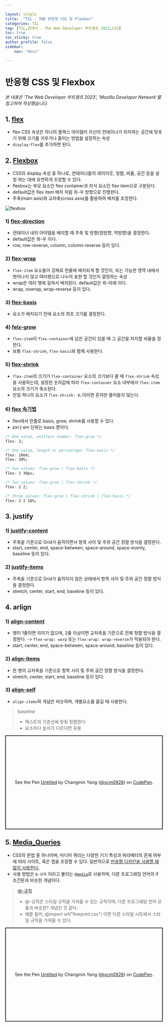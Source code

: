 ```yaml
---

layout: single
title:  "TIL - TWD 반응형 CSS 및 Flexbox"
categories: TIL
tag: [TIL,유데미 - The Web Developer 부트캠프 2023,CSS]
toc: true
toc_sticky: true
author_profile: false
sidebar:
    nav: "docs"

---
```


# 반응형 CSS 및 Flexbox

<p data-ke-size="size14"><i>본 내용은 'The Web Developer 부트캠프 2023', 'Mozilla Developer Network'를 참고하여 작성했습니다.</i></p>

## 1. [flex](https://developer.mozilla.org/ko/docs/Web/CSS/flex)
* flex CSS 속성은 하나의 플렉스 아이템이 자신의 컨테이너가 차지하는 공간에 맞추기 위해 크기를 키우거나 줄이는 방법을 설정하는 속성
* `display:flex`를 추가하면 된다.

## 2. [Flexbox](https://developer.mozilla.org/ko/docs/Learn/CSS/CSS_layout/Flexbox)
* CSS의 display 속성 중 하나로, 컨테이너들의 레이아웃, 정렬, 비율, 공간 등을 설정 하는 데에 유연하게 조정할 수 있다.
* flexbox는 부모 요소인 flex container과 자식 요소인 flex item으로 구분된다.
* default값은 flex item 배치 처럼 좌-우 방향으로 진행한다.
* 주축(main axis)와 교차축(cross axis)를 활용하여 배치를 조정한다.

![flexbox](https://developer.mozilla.org/en-US/docs/Learn/CSS/CSS_layout/Flexbox/flex_terms.png)

### 1) [flex-direction](https://developer.mozilla.org/ko/docs/Web/CSS/flex-direction)

* 컨테이너 내의 아이템을 배치할 때 주축 및 방향(정방향, 역방향)을 결정한다.
* default값은 좌-우 이다.
* row, row-reverse, column, column-reverse 등이 있다.

### 2) [flex-wrap](https://developer.mozilla.org/ko/docs/Web/CSS/flex-wrap)

* `flex-item` 요소들이 강제로 한줄에 배치되게 할 것인지, 또는 가능한 영역 내에서 벗어나지 않고 여러행으로 나누어 표현 할 것인지 결정하는 속성
* wrap은 여러 행에 걸쳐서 배치된다. default값은 위-아래 이다.
* wrap, nowrap, wrap-reverse 등이 있다.

### 3) [flex-basis](https://developer.mozilla.org/ko/docs/Web/CSS/flex-basis)

* 요소가 배치되기 전에 요소의 최초 크기를 결정한다.

### 4) [felx-grow](https://developer.mozilla.org/ko/docs/Web/CSS/flex-grow)

* `flex-item`이 `flex-container`에 남은 공간이 있을 때 그 공간을 차지할 비율을 정한다.
* 보통 `flex-shrink`, `flex-basis`와 함께 사용한다.

### 5) [flex-shrink](https://developer.mozilla.org/ko/docs/Web/CSS/flex-shrink) 

* `flex-item`의 크기가 `flex-container` 요소의 크기보다 클 때 `flex-shrink` 속성을 사용하는데, 설정된 숫자값에 따라 `flex-container` 요소 내부에서 `flex-item` 요소의 크기가 축소된다.
* 만일 하나의 요소가 `flex-shrink: 0;`이라면 혼자만 줄어들지 않는다.

### 6) [flex 속기법](https://developer.mozilla.org/ko/docs/Web/CSS/flex)

* flex에서 한줄로 basis, grow, shrink를 사용할 수 있다.
* px나 em 단위는 basis 뿐이다.

```css
/* One value, unitless number: flex-grow */
flex: 2;

/* One value, length or percentage: flex-basis */
flex: 10em;
flex: 30%;

/* Two values: flex-grow | flex-basis */
flex: 1 30px;

/* Two values: flex-grow | flex-shrink */
flex: 2 2;

/* Three values: flex-grow | flex-shrink | flex-basis */
flex: 2 2 10%;
```
## 3. justify

### 1) [justify-content](https://developer.mozilla.org/en-US/docs/Web/CSS/justify-content)

* 주축을 기준으로 Grid가 움직이면서 항목 사이 및 주위 공간 정렬 방식을 결정한다.
* start, center, end, space-between, space-around, space-evenly, baseline 등이 있다.

### 2) [justify-items](https://developer.mozilla.org/en-US/docs/Web/CSS/justify-items)

* 주축을 기준으로 Grid가 움직이지 않은 상태에서 항목 사이 및 주위 공간 정렬 방식을 결정한다.
* stretch, center, start, end, baseline 등이 있다.

## 4. arlign

### 1) [align-content](https://developer.mozilla.org/ko/docs/Web/CSS/align-content)

* 행이 1줄이면 의미가 없으며, 2줄 이상이면 교차축을 기준으로 전체 정렬 방식을 결정한다. -> `flex-wrap: warp` 또는 `flex-wrap: wrap-reverse`가 적용되야 한다.
* start, center, end, space-between, space-around, baseline 등이 있다.

### 2) [align-items](https://developer.mozilla.org/en-US/docs/Web/CSS/align-items)

* 한 행의 교차축을 기준으로 항목 사이 및 주위 공간 정렬 방식을 결정한다.
* stretch, center, start, end, baseline 등이 있다.

### 3) [align-self](https://developer.mozilla.org/en-US/docs/Web/CSS/align-self)

* `align-items`와 개념은 비슷하며, 개별요소를 옮길 때 사용한다.

> baseline
> * 텍스트의 기준선에 맞춰 정렬한다.
> * 요소마다 높이가 다르다면 유용

<p class="codepen" data-height="300" data-default-tab="html,result" data-slug-hash="WNKMWEW" data-preview="true" data-editable="true" data-user="ycm0926" style="height: 300px; box-sizing: border-box; display: flex; align-items: center; justify-content: center; border: 2px solid; margin: 1em 0; padding: 1em;">
  <span>See the Pen <a href="https://codepen.io/ycm0926/pen/WNKMWEW">
  Untitled</a> by Changmin Yang (<a href="https://codepen.io/ycm0926">@ycm0926</a>)
  on <a href="https://codepen.io">CodePen</a>.</span>
</p>
<script async src="https://cpwebassets.codepen.io/assets/embed/ei.js"></script>

## 5. [Media_Queries](https://developer.mozilla.org/ko/docs/Web/CSS/Media_Queries/Using_media_queries#%ea%b5%ac%eb%ac%b8)

* CSS의 문법 중 하나이며, 미디어 쿼리는 다양한 기기 특성과 파라메터의 존재 여부에 따라 사이트, 혹은 앱을 조정할 수 있다. 일반적으로 <u>반응형 디자인을 사용할 때 많이 사용한다.</u>
* 사용 방법은 `@-규칙` 이라고 불리는 [`@media`](https://developer.mozilla.org/ko/docs/Web/CSS/@media)로 사용하며, 다른 프로그래밍 언어의 if 조건문과 비슷한 개념이다.

> [@-규칙](https://developer.mozilla.org/ko/docs/Web/CSS/At-rule) 
> * @-규칙은 스타일 규칙을 가져올 수 있는 규칙이며, 다른 프로그래밍 언어 모듈과 비슷한? 개념인 것 같다.  
> * 예륻 들어, @import url("fineprint.css") 이면 다른 스타일 시트에서 스타일 규칙을 가져올 수 있다.

<p class="codepen" data-height="300" data-default-tab="html,result" data-slug-hash="VwBxbZy" data-preview="true" data-editable="true" data-user="ycm0926" style="height: 300px; box-sizing: border-box; display: flex; align-items: center; justify-content: center; border: 2px solid; margin: 1em 0; padding: 1em;">
  <span>See the Pen <a href="https://codepen.io/ycm0926/pen/VwBxbZy">
  Untitled</a> by Changmin Yang (<a href="https://codepen.io/ycm0926">@ycm0926</a>)
  on <a href="https://codepen.io">CodePen</a>.</span>
</p>
<script async src="https://cpwebassets.codepen.io/assets/embed/ei.js"></script>